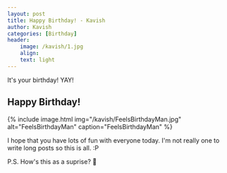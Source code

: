 ```yaml
---
layout: post
title: Happy Birthday! - Kavish
author: Kavish
categories: [Birthday]
header:
    image: /kavish/1.jpg
    align:
    text: light
---
```



It's your birthday! YAY!
## Happy Birthday!
{% include image.html img="/kavish/FeelsBirthdayMan.jpg" alt="FeelsBirthdayMan" caption="FeelsBirthdayMan" %}

I hope that you have lots of fun with everyone today. I'm not really one to write long posts so this is all. :P

P.S. How's this as a suprise? 🙈
